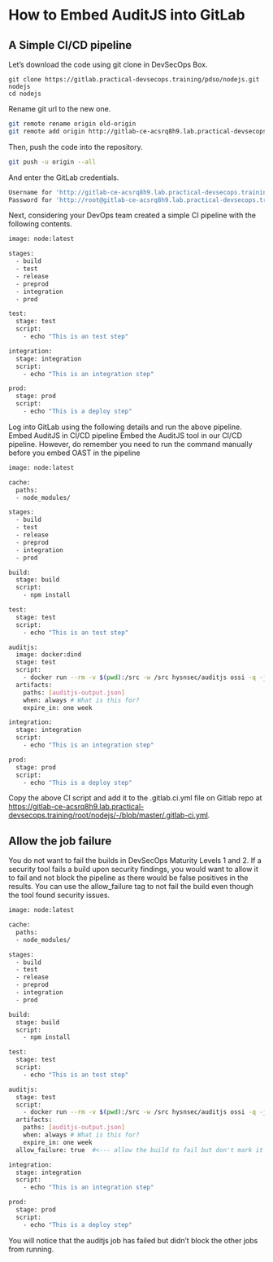 # How to Embed AuditJS into GitLab
## A Simple CI/CD pipeline
Let’s download the code using git clone in DevSecOps Box.
```sj
git clone https://gitlab.practical-devsecops.training/pdso/nodejs.git nodejs
cd nodejs
```
Rename git url to the new one.
```sh
git remote rename origin old-origin
git remote add origin http://gitlab-ce-acsrq8h9.lab.practical-devsecops.training/root/nodejs.git
```
Then, push the code into the repository.
```sh
git push -u origin --all
```
And enter the GitLab credentials.
```sh
Username for 'http://gitlab-ce-acsrq8h9.lab.practical-devsecops.training': root
Password for 'http://root@gitlab-ce-acsrq8h9.lab.practical-devsecops.training':
```
Next, considering your DevOps team created a simple CI pipeline with the following contents.
```sh
image: node:latest

stages:
  - build
  - test
  - release
  - preprod
  - integration
  - prod

test:
  stage: test
  script:
    - echo "This is an test step"

integration:
  stage: integration
  script:
    - echo "This is an integration step"

prod:
  stage: prod
  script:
    - echo "This is a deploy step"
```
Log into GitLab using the following details and run the above pipeline.
Embed AuditJS in CI/CD pipeline
Embed the AuditJS tool in our CI/CD pipeline. However, do remember you need to run the command manually before you embed OAST in the pipeline
```sh
image: node:latest

cache:
  paths:
  - node_modules/

stages:
  - build
  - test
  - release
  - preprod
  - integration
  - prod

build:
  stage: build
  script:
    - npm install

test:
  stage: test
  script:
    - echo "This is an test step"

auditjs:
  image: docker:dind
  stage: test
  script:
    - docker run --rm -v $(pwd):/src -w /src hysnsec/auditjs ossi -q -j | tee auditjs-output.json
  artifacts:
    paths: [auditjs-output.json]
    when: always # What is this for?
    expire_in: one week

integration:
  stage: integration
  script:
    - echo "This is an integration step"

prod:
  stage: prod
  script:
    - echo "This is a deploy step"
```
Copy the above CI script and add it to the .gitlab.ci.yml file on Gitlab repo at https://gitlab-ce-acsrq8h9.lab.practical-devsecops.training/root/nodejs/-/blob/master/.gitlab-ci.yml.
## Allow the job failure
You do not want to fail the builds in DevSecOps Maturity Levels 1 and 2. If a security tool fails a build upon security findings, you would want to allow it to fail and not block the pipeline as there would be false positives in the results.
You can use the allow_failure tag to not fail the build even though the tool found security issues.
```sh
image: node:latest

cache:
  paths:
  - node_modules/

stages:
  - build
  - test
  - release
  - preprod
  - integration
  - prod

build:
  stage: build
  script:
    - npm install

test:
  stage: test
  script:
    - echo "This is an test step"

auditjs:
  stage: test
  script:
    - docker run --rm -v $(pwd):/src -w /src hysnsec/auditjs ossi -q -j | tee auditjs-output.json
  artifacts:
    paths: [auditjs-output.json]
    when: always # What is this for?
    expire_in: one week
  allow_failure: true  #<--- allow the build to fail but don't mark it as such

integration:
  stage: integration
  script:
    - echo "This is an integration step"

prod:
  stage: prod
  script:
    - echo "This is a deploy step"
```
You will notice that the auditjs job has failed but didn’t block the other jobs from running.

